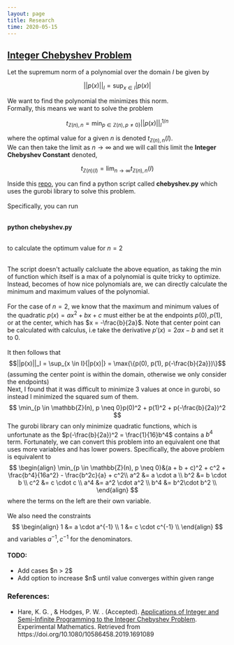 ```yaml
---
layout: page
title: Research
time: 2020-05-15
---
```

<script src="./jquery-3.4.1.min.js"></script>
<!-- <style>
    .column {
  float: left;
  width: 100.0%;
  padding: 5px;d
}

<!-- /* Clear floats after image containers */
.row::after {
  content: "";
  clear: both;
  display: table;
  width: 200%;
} -->
<!-- h1 {text-align: left;}
</style> --> 

<div id="chebyshev_optimization">
<h2><a href="https://github.com/leoncyao/chebyshev_optimization">Integer Chebyshev Problem</a></h2>

Let the supremum norm of a polynomial over the domain $I$ be given by 

$$||p(x)||_I = \sup_{x \in I}{|p(x)|}$$

We want to find the polynomial the minimizes this norm. 
<br>
Formally, this means we want to solve the problem

$$
t_{\mathbb{Z}(n), n} = \min_{p \in \mathbb{Z}(n), p \neq 0\}}||p(x)||_I^{1/n}
$$

where the optimal value for a given $n$ is denoted $t_{\mathbb{Z}(n), n}(I)$. <br>
We can then take the limit as $n \rightarrow \infty$ and we will call this limit the <b>Integer Chebyshev Constant</b> denoted,

$$t_{\mathbb{Z}(n)(I)} = \lim_{n \rightarrow \infty}{t_{\mathbb{Z}(n), n}(I)}$$

Inside this <a href="https://github.com/leoncyao/chebyshev_optimization">repo</a>, you can find a python script called <b>chebyshev.py</b> which uses the gurobi library to solve this problem. <br><br>
Specifically, you can run <br><br>

<b>python chebyshev.py</b> <br><br>

to calculate the optimum value for $n = 2$ <br><br>

The script doesn't actually calcluate the above equation, as taking the min of function which itself is a max of a polynomial is quite tricky to optimize. Instead, becomes of how nice polynomials are, we can directly calculate the minimum and maximum values of the polynomial. <br><br>
For the case of $n=2$, we know that the maximum and minimum values of the quadratic $p(x) = ax^2 + bx + c$ must either be at the endpoints $p(0), p(1)$, or at the center, which has $x = -\frac{b}{2a}$. Note that center point can be calculated with calculus, i.e take the derivative $p'(x) = 2ax - b$ and set it to $0$. <br><br>
It then follows that 
$$||p(x)||_I = \sup_{x \in I}{|p(x)|} = \max{\{p(0), p(1), p(-\frac{b}{2a}})\}$$ 
(assuming the center point is within the domain, otherwise we only consider the endpoints) <br>
Next, I found that it was difficult to minimize 3 values at once in gurobi, so instead I minimized the squared sum of them. 
$$
\min_{p \in \mathbb{Z}(n), p \neq 0}p(0)^2 + p(1)^2 + p(-\frac{b}{2a})^2
$$
The gurobi library can only minimize quadratic functions, which is unfortunate as the $p(-\frac{b}{2a})^2 = \frac{1}{16}b^4$ contains a $b^4$ term. Fortunately, we can convert this problem into an equivalent one that uses more variables and has lower powers. Specifically, the above problem is equivalent to
$$
\begin{align}
\min_{p \in \mathbb{Z}(n), p \neq 0}&(a + b + c)^2  + c^2 + \frac{b^4}{16a^2} - \frac{b^2c}{a} + c^2\\
a^2 &= a \cdot a \\
b^2 &= b \cdot b \\
c^2 &= c \cdot c \\
a^4 &= a^2 \cdot a^2 \\
b^4 &= b^2\cdot b^2 \\
\end{align}
$$
where the terms on the left are their own variable. <br><br>
We also need the constraints 
$$
\begin{align}
1 &= a \cdot a^{-1} \\ 
1 &= c \cdot c^{-1} \\
\end{align}
$$
and variables $a^{-1}, c^{-1}$ for the denominators.
<h4>TODO:</h4> 
<ul>
<li>Add cases $n > 2$ </li>
<li>Add option to increase $n$ until value converges within given range</li>
</ul>

<h3>References:</h3>
<ul>
<li>Hare, K. G. , & Hodges, P. W. . (Accepted). <a href="https://uwaterloo.ca/scholar/kghare/publications/applications-integer-and-semi-infinite-programming-integer-chebyshev-problem">Applications of Integer and Semi-Infinite Programming to the Integer Chebyshev Problem</a>. Experimental Mathematics. Retrieved from https://doi.org/10.1080/10586458.2019.1691089
</li>

</ul>




</div>